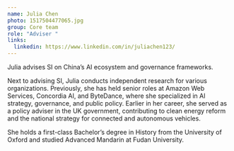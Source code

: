 ```yaml
---
name: Julia Chen
photo: 1517504477065.jpg
group: Core team
role: "Adviser "
links:
  linkedin: https://www.linkedin.com/in/juliachen123/
---
```

Julia advises SI on China’s AI ecosystem and governance frameworks.

Next to advising SI, Julia conducts independent research for various organizations. Previously, she has held senior roles at Amazon Web Services, Concordia AI, and ByteDance, where she specialized in AI strategy, governance, and public policy. Earlier in her career, she served as a policy adviser in the UK government, contributing to clean energy reform and the national strategy for connected and autonomous vehicles.

She holds a first-class Bachelor’s degree in History from the University of Oxford and studied Advanced Mandarin at Fudan University.